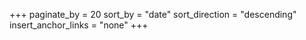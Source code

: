 +++
paginate_by = 20
sort_by = "date"
sort_direction = "descending"
insert_anchor_links = "none"
+++
